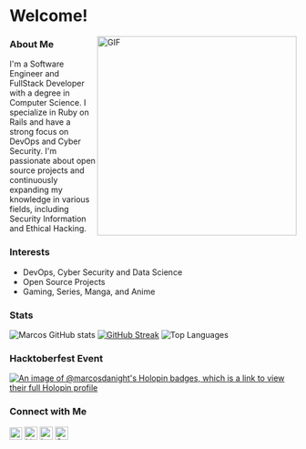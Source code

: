 # Welcome!
<img align="right" alt="GIF" src="https://media3.giphy.com/media/v1.Y2lkPTc5MGI3NjExcWFvaXd6YTBkbTJ4bzFsZXo4eXd1dTFoanRnemJ4aDlyMTZoa3JpcyZlcD12MV9pbnRlcm5hbF9naWZfYnlfaWQmY3Q9Zw/2wGXK84nfEtR1JHe1H/giphy.gif" width="350" >

### About Me

I'm a Software Engineer and FullStack Developer with a degree in Computer Science. I specialize in Ruby on Rails and have a strong focus on DevOps and Cyber Security. I'm passionate about open source projects and continuously expanding my knowledge in various fields, including Security Information and Ethical Hacking.

### Interests

- DevOps, Cyber Security and Data Science
- Open Source Projects
- Gaming, Series, Manga, and Anime

### Stats

![Marcos GitHub stats](https://github-readme-stats.vercel.app/api?username=MarcosDaNight&show_icons=true&bg_color=0000&text_color=AAA&hide_border=true&count_private=true)
[![GitHub Streak](https://streak-stats.demolab.com?user=MarcosDaNight&theme=neon_blurange&hide_border=true&background=DD272700&stroke=296ECA&ring=296ECA&fire=296ECA&sideNums=AAAAAA&dates=296ECA&currStreakNum=AAAAAA&currStreakLabel=AAAAAA&border=296ECA&sideLabels=AAAAAA)](https://git.io/streak-stats)
![Top Languages](https://github-readme-stats.vercel.app/api/top-langs/?username=MarcosDaNight&layout=compact&bg_color=0000&text_color=AAA&hide_border=true&count_private=true)

### Hacktoberfest Event

[![An image of @marcosdanight's Holopin badges, which is a link to view their full Holopin profile](https://holopin.me/marcosdanight)](https://holopin.io/@marcosdanight)

### Connect with Me

[<img src="https://img.shields.io/github/followers/MarcosDaNight?label=Follow%20me&style=social" height="22" title="Follow me" />](https://github.com/MarcosDaNight) 
[<img src="https://img.shields.io/badge/-LinkedIn-%230077B5?style=for-the-badge&logo=linkedin&logoColor=white=https://www.linkedin.com/in/marcos-guillermo-de-s%C3%A1-cat%C3%A3o-cosson-b4a198193/" height="23" title="LinkedIn" />](https://www.linkedin.com/in/marcos-guillermo-de-s%C3%A1-cat%C3%A3o-cosson-b4a198193/)
[<img src="https://img.shields.io/badge/-Instagram-%23E4405F?style=for-the-badge&logo=instagram&logoColor=white&link=https://www.instagram.com/marcosgdanight" height="23" title="Instagram" />](https://www.instagram.com/marcosgdanight/)
[<img src="https://img.shields.io/badge/Gmail-D14836?style=for-the-badge&logo=gmail&logoColor=white" height="23" title="Gmail" />](mailto:marcos.cosson@ccc.ufcg.edu.br)


<!--
https://img.shields.io/badge/-Gmail-%23333?style=for-the-badge&logo=gmail&logoColor=Red
https://raw.githubusercontent.com/devicons/devicon/00f02ef57fb7601fd1ddcc2fe6fe670fef3ae3e4/icons/bash/bash-original.svg
https://raw.githubusercontent.com/devicons/devicon/master/icons/typescript/typescript-plain.svg
**MarcosDaNight/MarcosDaNight** is a ✨ _special_ ✨ repository because its `README.md` (this file) appears on your GitHub profile.

Here are some ideas to get you started:
<img src="https://i.pinimg.com/originals/5f/65/a9/5f65a9983b41c56fd86af99f4a8e1fbb.gif" width="35"> panda reading
- 🔭 I’m currently working on ...
- 🌱 I’m currently learning ...
- 👯 I’m looking to collaborate on ...
- 🤔 I’m looking for help with ...
- 💬 Ask me about ...
- 📫 How to reach me: https://img.shields.io/github/followers/MarcosDaNight?label=Follow%20me&style=social
- 😄 Pronouns: ...
- ⚡ Fun fact: ...
-->
